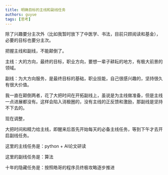 ```yaml
---
title: 明确目标的主线和副线任务
authors: guyue
tags: [思考]
---
```


除了兴趣要分主次外（比如我暂时放下了中医学、书法，目前只顾阅读和基金），必要的目标也要分主次。

把握主线和副线，不能颠倒了。

主线：大的方向，最终的目标，职业方向，要想一辈子耕耘的地方，有极大前景的领域。

副线：为大方向服务，是最终目标的基础，职业技能，自己很感兴趣的，坚持很久有很大价值。

我一直在颠倒两者，花了大把时间在开拓副线上，虽说是为主线做准备，但是主线一点进展都没有。这样会陷入消极圈的，没有主线的正反馈和激励，那副线是坚持不下去的。

现在调整，

大把时间和精力给主线，即醒来后首先开始每天的必备主线任务，等到下午才去开启副线任务。

这里的主线任务是：python + AI论文研读

这里的副线任务是：算法

十年的隐藏任务是：按照皓哥的程序员终极攻略逐步推进
